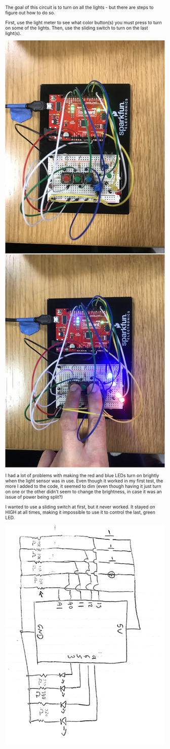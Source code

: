 The goal of this circuit is to turn on all the lights - but there are steps to figure out how to do so. 

First, use the light meter to see what color button(s) you must press to turn on some of the lights. Then, use the sliding switch to turn on the last light(s). 

![](circuitpicture.JPG)
![](circuitpictureinuse.JPG)

I had a lot of problems with making the red and blue LEDs turn on brightly when the light sensor was in use. Even though it worked in my first test, the more I added to the code, it seemed to dim (even though having it just turn on one or the other didn't seem to change the brightness, in case it was an issue of power being split?)

I wanted to use a sliding switch at first, but it never worked. It stayed on HIGH at all times, making it impossible to use it to control the last, green LED. 

![](schematic.png)
